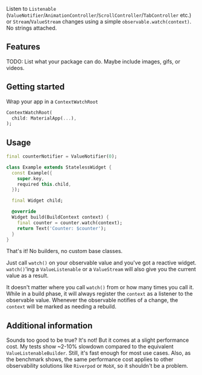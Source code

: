 Listen to `Listenable` (`ValueNotifier`/`AnimationController`/`ScrollController`/`TabController` etc.) or `Stream`/`ValueStream` changes using a simple `observable.watch(context)`. No strings attached.

## Features

TODO: List what your package can do. Maybe include images, gifs, or videos.

## Getting started

Wrap your app in a `ContextWatchRoot`
```dart
ContextWatchRoot(
  child: MaterialApp(...),
);
```

## Usage

```dart
final counterNotifier = ValueNotifier(0);

class Example extends StatelessWidget {
  const Example({
    super.key,
    required this.child,
  });

  final Widget child;

  @override
  Widget build(BuildContext context) {
    final counter = counter.watch(context);
    return Text('Counter: $counter');
  }
}
```

That's it! No builders, no custom base classes.

Just call `watch()` on your observable value and you've got a reactive widget. `watch()`'ing a `ValueListenable` or a
`ValueStream` will also give you the current value as a result.

It doesn't matter where you call `watch()` from or how many times you call it. While in a build phase, it will
always register the `context` as a listener to the observable value. Whenever the observable notifies of a change,
the `context` will be marked as needing a rebuild.

## Additional information

Sounds too good to be true? It's not! But it comes at a slight performance cost. My tests show ~2-10% slowdown compared
to the equivalent `ValueListenableBuilder`. Still, it's fast enough for most use cases. Also, as the benchmark shows,
the same performance cost applies to other observability solutions like `Riverpod` or `MobX`, so it shouldn't be a
problem.
